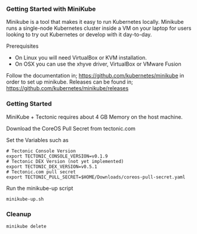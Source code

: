 ### Getting Started with MiniKube

Minikube is a tool that makes it easy to run Kubernetes locally. Minikube runs a single-node Kubernetes cluster inside a VM on your laptop for users looking to try out Kubernetes or develop with it day-to-day.

Prerequisites 
- On Linux you will need VirtualBox or KVM installation.
- On OSX you can use the xhyve driver, VirtualBox or VMware Fusion

Follow the documentation in; https://github.com/kubernetes/minikube in order to set up minikube. Releases can be found in; https://github.com/kubernetes/minikube/releases 

### Getting Started

MiniKube + Tectonic requires about 4 GB Memory on the host machine.

Download the CoreOS Pull Secret from tectonic.com

Set the Variables such as

```
# Tectonic Console Version
export TECTONIC_CONSOLE_VERSION=v0.1.9
# Tectonic DEX Version (not yet implemented)
export TECTONIC_DEX_VERSION=v0.5.1
# Tectonic.com pull secret
export TECTONIC_PULL_SECRET=$HOME/Downloads/coreos-pull-secret.yaml
```

Run the minikube-up script

```
minikube-up.sh
```

### Cleanup

```
minikube delete
```
